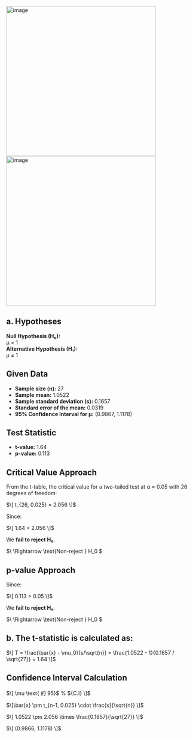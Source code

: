 <img width="400" alt="image" src="https://github.com/user-attachments/assets/496672e8-b89c-4dba-af80-dcde42aa13fa" />
<img width="400" alt="image" src="https://github.com/user-attachments/assets/3fa9d6a2-76b4-4903-9a1f-6f55772f80f6" />

## a. Hypotheses
**Null Hypothesis (H₀):**  
μ = 1  
**Alternative Hypothesis (H₁):**  
μ ≠ 1  

## Given Data
- **Sample size (n):** 27  
- **Sample mean:** 1.0522  
- **Sample standard deviation (s):** 0.1657  
- **Standard error of the mean:** 0.0319  
- **95% Confidence Interval for μ:** (0.9867, 1.1178)  

## Test Statistic
- **t-value:** 1.64  
- **p-value:** 0.113  

## Critical Value Approach
From the t-table, the critical value for a two-tailed test at α = 0.05 with 26 degrees of freedom:

$\[ t_{26, 0.025} = 2.056 \]$

Since:

$\[ 1.64 < 2.056 \]$

We **fail to reject H₀**.  

$\ \Rightarrow \text{Non-reject } H_0 \$

## p-value Approach
Since:

$\[ 0.113 > 0.05 \]$

We **fail to reject H₀**.  

$\ \Rightarrow \text{Non-reject } H_0 \$

## b. The t-statistic is calculated as:  

$\[ T = \frac{\bar{x} - \mu_0}{s/\sqrt{n}} = \frac{1.0522 - 1}{0.1657 / \sqrt{27}} = 1.64 \]$  

## Confidence Interval Calculation
$\[ \mu \text{ 的 95}$ \%  ${C.I} \]$  

$\[\bar{x} \pm t_{n-1, 0.025} \cdot \frac{s}{\sqrt{n}} \]$

$\[ 1.0522 \pm 2.056 \times \frac{0.1657}{\sqrt{27}} \]$

$\[ (0.9866, 1.1178) \]$

